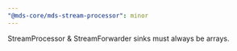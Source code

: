 ```yaml
---
"@mds-core/mds-stream-processor": minor
---
```


StreamProcessor & StreamForwarder sinks must always be arrays.
